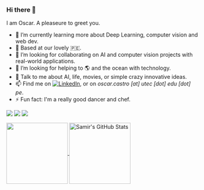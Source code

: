 ### Hi there 👋

I am Oscar. A pleaseure to greet you.

- 🌱 I’m currently learning more about Deep Learning, computer vision and web dev.
- :house_with_garden: Based at our lovely :peru:.
- 👯 I’m looking for collaborating on AI and computer vision projects with real-world applications.
- 🤔 I’m looking for helping to :earth_americas: and the ocean with technology.
- 💬 Talk to me about AI, life, movies, or simple crazy innovative ideas.
- 📫 Find me on [![LinkedIn][1.2]][1], or on *oscar.castro [at] utec [dot] edu [dot] pe*.
- ⚡ Fun fact: I'm a really good dancer and chef.

![](https://img.shields.io/badge/Code-Python-informational?style=flat&logo=Python&logoColor=white&color=004263)
![](https://img.shields.io/badge/Code-C++-informational?style=flat&logo=C++&logoColor=white&color=004263)
![](https://img.shields.io/badge/Code-Matlab-informational?style=flat&logo=Matlab&logoColor=white&color=004263)

<a href="https://github.com/Raxcsu/Raxcsu">
  <img align="center" img height="160em" src="https://github-readme-stats.vercel.app/api/top-langs/?username=Raxcsu&layout=compact&hide=java,html&title_color=004263&text_color=6A6A6A&icon_color=0092c3&bg_color=ffffff" />
</a>
<a href="https://github.com/Raxcsu/Raxcsu">
  <img align="center" img height="160em" src="https://github-readme-stats.vercel.app/api?username=Raxcsu&show_icons=true&hide=stars&layout=compact&line_height=27&count_private=true&title_color=004263&text_color=6A6A6A&icon_color=0092c3&bg_color=ffffff" alt="Samir's GitHub Stats" />
</a>

[1.2]: https://raw.githubusercontent.com/MartinHeinz/MartinHeinz/master/linkedin-3-16.png (LinkedIn icon without padding)

[1]: https://www.linkedin.com/in/oscar-castro-ml/

<!--
**Raxcsu/Raxcsu** is a ✨ _special_ ✨ repository because its `README.md` (this file) appears on your GitHub profile.

Here are some ideas to get you started:

- 🔭 I’m currently working on exploration robotics based on reinforcement learning and safe reinforcement learning at CMU.
- 🌱 I’m currently learning ...
- 👯 I’m looking to collaborate on ...
- 🤔 I’m looking for help with ...
- 💬 Ask me about ...
- 📫 How to reach me: ...
- 😄 Pronouns: ...

-->